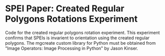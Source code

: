 # SPEI Paper: Created Regular Polygons Rotations Experiment
Code for the created regular polygons rotation experiment.  This experiment confirms that SPEIs is invarient to orientation using the created regular polygons.  The mgcreate custom library for Python must be obtained from "Image Operators: Image Processing in Python" by Jason Kinser. 
